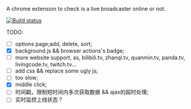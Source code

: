 A chrome extension to check is a live broadcaster online or not.

[![Build status](https://ci.appveyor.com/api/projects/status/4qbare7mokvfr2ns?svg=true)](https://ci.appveyor.com/project/banyudu/livetv)

TODO:

- [ ] options page;add, delete, sort;
- [x] background.js && browser actions's badge;
- [ ] more website support, as, bilibili.tv, zhanqi.tv, quanmin.tv, panda.tv, livingcode.tv, twitch.tv...
- [ ] add css && replace some ugly js;
- [ ] too slow;
- [x] middle click;
- [ ] 时间戳，限制短时间内多次获取数据 && ajax的超时处理;
- [ ] 实时监控上线状态？
